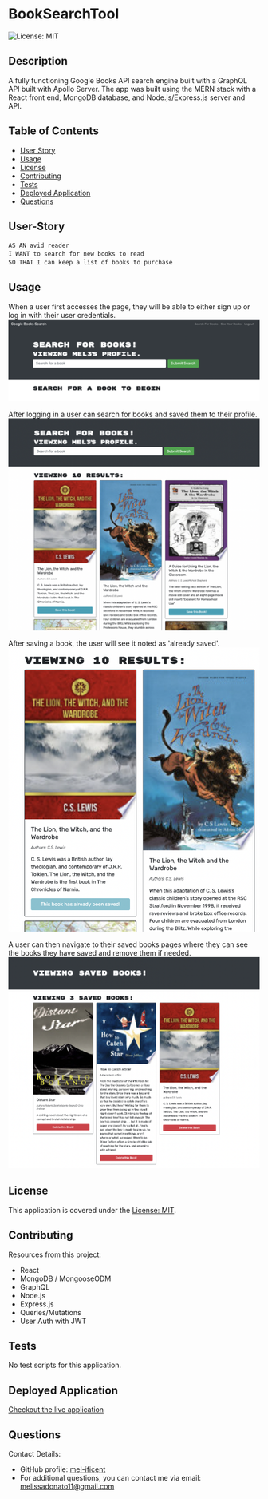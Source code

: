 # BookSearchTool
![License: MIT](https://img.shields.io/badge/License-MIT-yellow.svg)

## Description
A fully functioning Google Books API search engine built with a GraphQL API built with Apollo Server. The app was built using the MERN stack with a React front end, MongoDB database, and Node.js/Express.js server and API. 

## Table of Contents
- [User Story](#user-story)
- [Usage](#usage)
- [License](#license)
- [Contributing](#contributing)
- [Tests](#tests)
- [Deployed Application](#deployed-application)
- [Questions](#questions)

## User-Story

```md
AS AN avid reader
I WANT to search for new books to read
SO THAT I can keep a list of books to purchase
```


## Usage
When a user first accesses the page, they will be able to either sign up or log in with their user credentials.
![Initial page](images/search.png)

After logging in a user can search for books and saved them to their profile.
![Search results](images/searchresults.png)

After saving a book, the user will see it noted as 'already saved'.
![Already saved book](images/alreadysaved.png)

A user can then navigate to their saved books pages where they can see the books they have saved and remove them if needed.
![Saved Books page](images/savedbooks.png)


## License
This application is covered under the [License: MIT](https://opensource.org/licenses/MIT).


## Contributing
Resources from this project:
- React
- MongoDB / MongooseODM
- GraphQL
- Node.js
- Express.js
- Queries/Mutations
- User Auth with JWT


## Tests
No test scripts for this application.


## Deployed Application
[Checkout the live application](https://fierce-fortress-66384.herokuapp.com)

## Questions
Contact Details:

- GitHub profile: [mel-ificent](https://github.com/mel-ificent)
- For additional questions, you can contact me via email: melissadonato11@gmail.com